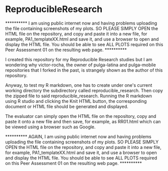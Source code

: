 # ReproducibleResearch

********** I am using public internet now and having problems uploading the file containing screenshots of my plots. SO 
PLEASE SIMPLY OPEN the HTML file on the repository, and copy and paste it into a new file, for example, PA1_templateXX.html
and save it, and use a browser to open and display the HTML file.
You should be able to see ALL PLOTS required on this Peer Assessment 01 on the resulting web page. **********

I created this repository for my Reproducible Research studies but I am wondering why victor-rocha, the owner of pulga-latina and pulga-mobile repositories that I forked in the past, is strangely shown as the author of this repository.

Anyway, to test my R markdown, one has to create under one's current working directory the subdirectory called 
reproducible_research. Then copy the zipped file to said reproducible_research.
Running the R markdown using R studio and clicking the Knit HTML button, the corresponding document or HTML file
should  be generated and displayed.

The evaluator can simply open the HTML file on the repository, copy and paste it onto a new file and then save, for example, as RR01.html which can be viewed using a browser such as Google. 

********** AGAIN, I am using public internet now and having problems uploading the file containing screenshots of my plots. SO 
PLEASE SIMPLY OPEN the HTML file on the repository, and copy and paste it into a new file, for example, PA1_templateXX.html
and save it, and use a browser to open and display the HTML file.
You should be able to see ALL PLOTS required on this Peer Assessment 01 on the resulting web page. **********
